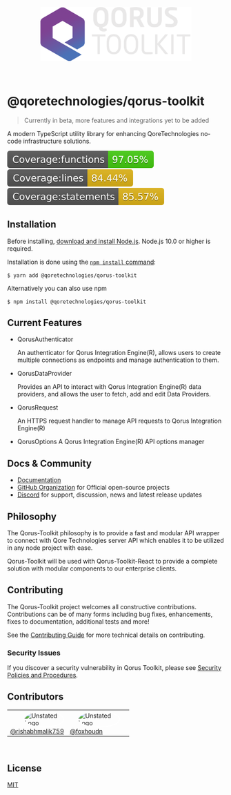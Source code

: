 <div align="center">
  <br><br><br>
  <img src="./public/logo.png" alt="Unstated Logo" width="350">
  <br><br><br>
</div>

# @qoretechnologies/qorus-toolkit

> Currently in beta, more features and integrations yet to be added

A modern TypeScript utility library for enhancing QoreTechnologies no-code infrastructure solutions.

![](./coverage/badge-functions.svg) ![](./coverage/badge-lines.svg) ![](./coverage/badge-statements.svg)

## Installation

Before installing, [download and install Node.js](https://nodejs.org/en/download/).
Node.js 10.0 or higher is required.

Installation is done using the
[`npm install` command](https://docs.npmjs.com/getting-started/installing-npm-packages-locally):

```console
$ yarn add @qoretechnologies/qorus-toolkit
```

Alternatively you can also use npm

```console
$ npm install @qoretechnologies/qorus-toolkit
```

## Current Features

- QorusAuthenticator

  An authenticator for Qorus Integration Engine(R), allows users to create multiple connections as endpoints and manage authentication to them.

- QorusDataProvider

  Provides an API to interact with Qorus Integration Engine(R) data providers, and allows the user to fetch, add and edit Data Providers.

- QorusRequest

  An HTTPS request handler to manage API requests to Qorus Integration Engine(R)

- QorusOptions
  A Qorus Integration Engine(R) API options manager

## Docs & Community

- [Documentation](https://toolkit.qoretechnologies.com)
- [GitHub Organization](https://github.com/qoretechnologies) for Official open-source projects
- [Discord](https://discord.gg/T7vgS6nh) for support, discussion, news and latest release updates

## Philosophy

The Qorus-Toolkit philosophy is to provide a fast and modular API wrapper to connect with Qore Technologies server API which enables it to be utilized in any node project with ease.

Qorus-Toolkit will be used with Qorus-Toolkit-React to provide a complete solution with modular components to our enterprise clients.

## Contributing

The Qorus-Toolkit project welcomes all constructive contributions. Contributions can be of many forms including bug fixes, enhancements, fixes to documentation, additional tests and more!

See the [Contributing Guide](CONTRIBUTING.MD) for more technical details on contributing.

### Security Issues

If you discover a security vulnerability in Qorus Toolkit, please see [Security Policies and Procedures](SECURITY.md).

## Contributors

<table>
<tr>
<td>
<div>
    <div style="padding-left: 25%">
      <img src="https://avatars.githubusercontent.com/u/23454410?v=4" alt="Unstated Logo" width="50" style="border-radius: 50%; border: 2px solid #fff">
    </div>
    <div style="text-align: left">
      <a href="https://github.com/rishabhmalik759">@rishabhmalik759</a>
    </div>
</div>
</td>
<td>
<div >
    <div style="padding-left: 15%">
      <img src="https://avatars.githubusercontent.com/u/8861481?v=4" alt="Unstated Logo" width="50" style="border-radius: 50%; border: 2px solid #fff">
    </div>
    <div style="text-align: left">
      <a href="https://github.com/Foxhoundn">@foxhoudn</a>
    </div>
</div>
<td>
</tr>
</table>

<br>

## License

[MIT](LICENSE)
